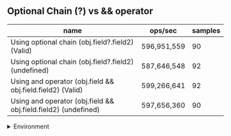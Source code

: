 ## Optional Chain (?) vs && operator

|name|ops/sec|samples|
|-|-|-|
|Using optional chain (obj.field?.field2) (Valid)|596,951,559|90|
|Using optional chain (obj.field?.field2) (undefined)|587,646,548|92|
|Using and operator (obj.field && obj.field.field2) (Valid)|599,266,641|92|
|Using and operator (obj.field && obj.field.field2) (undefined)|597,656,360|90|


<details>
<summary>Environment</summary>

* __Machine:__ linux x64 | 2 vCPUs | 6.8GB Mem
* __Run:__ Sat Oct 14 2023 02:25:17 GMT+0000 (Coordinated Universal Time)
</details>

<!--
{"environment":{"platform":"linux","arch":"x64","cpus":2,"totalMemory":6.759757995605469},"benchmarks":[{"name":"Using optional chain (obj.field?.field2) (Valid)","hz":596951559.4014133,"cycles":6,"stats":{"deviation":3.939097638106267e-11,"mean":1.6751778000257494e-9,"moe":8.138260035307577e-12,"rme":0.4858147018891059,"sem":4.152173487401825e-12,"variance":1.551649020253437e-21}},{"name":"Using optional chain (obj.field?.field2) (undefined)","hz":587646548.2842252,"cycles":7,"stats":{"deviation":1.436371155230032e-10,"mean":1.7017031801169246e-9,"moe":2.935140080052483e-11,"rme":1.7248249367735262,"sem":1.4975204490063687e-11,"variance":2.0631620955768565e-20}},{"name":"Using and operator (obj.field && obj.field.field2) (Valid)","hz":599266641.3105947,"cycles":8,"stats":{"deviation":3.278931742668586e-11,"mean":1.668706267068366e-9,"moe":6.7003044043456965e-12,"rme":0.40152689161508304,"sem":3.4185226552784166e-12,"variance":1.075139337307965e-21}},{"name":"Using and operator (obj.field && obj.field.field2) (undefined)","hz":597656359.6150204,"cycles":6,"stats":{"deviation":3.108039828944518e-11,"mean":1.6732023075001642e-9,"moe":6.421276813083403e-12,"rme":0.3837716924187766,"sem":3.276161639328267e-12,"variance":9.659911578305468e-22}}]}-->
